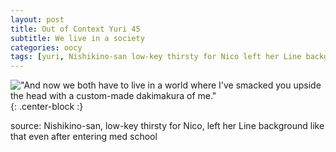 ```yaml
---
layout: post
title: Out of Context Yuri 45
subtitle: We live in a society
categories: oocy
tags: [yuri, Nishikino-san low-key thirsty for Nico left her Line background like that even after entering med school]
---
```




!["And now we both have to live in a world where I've smacked you upside the head with a custom-made dakimakura of me."](https://imgur.com/wAerpKW.png){: .center-block :}



source: Nishikino-san, low-key thirsty for Nico, left her Line background like that even after entering med school